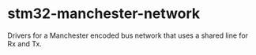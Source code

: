 # stm32-manchester-network
Drivers for a Manchester encoded bus network that uses a shared line for Rx and Tx. 
